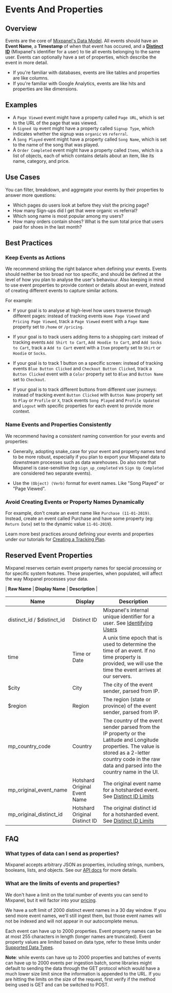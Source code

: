 # Events And Properties

## Overview

Events are the core of [Mixpanel's Data Model](/docs/tutorials/plan/tracking-strategy#the-mixpanel-data-model). All events should have an <b>Event Name</b>, a <b>Timestamp</b> of when that event has occured, and a <b>[Distinct ID](/docs/tracking-methods/id-management/identifying-users#what-is-distinct-id)</b> (Mixpanel's identifier for a user) to tie all events belonging to the same user. Events can optionally have a set of properties, which describe the event in more detail.

* If you're familiar with databases, events are like tables and properties are like columns.
* If you're familiar with Google Analytics, events are like hits and properties are like dimensions.

## Examples

* A `Page Viewed` event might have a property called `Page URL`, which is set to the URL of the page that was viewed.
* A `Signed Up` event might have a property called `Signup Type`, which indicates whether the signup was `organic` vs `referral`.
* A `Song Played` event might have a property called `Song Name`, which is set to the name of the song that was played.
* A `Order Completed` event might have a property called `Items`, which is a list of objects, each of which contains details about an item, like its name, category, and price.

## Use Cases

You can filter, breakdown, and aggregate your events by their properties to answer more questions:

* Which pages do users look at before they visit the pricing page?
* How many Sign-ups did I get that were organic vs referral?
* Which song name is most popular among my users?
* How many orders contain shoes? What is the sum total price that users paid for shoes in the last month?

## Best Practices

### Keep Events as Actions

We recommend striking the right balance when defining your events. Events should neither be too broad nor too specific, and should be defined at the level of how you plan to analyse the user's behaviour. Also keeping in mind to use event properties to provide context or details about an event, instead of creating different events to capture similar actions. 

For example:

* If your goal is to analyse at high-level how users traverse through different pages: instead of tracking events `Home Page Viewed` and `Pricing Page Viewed`, track a `Page Viewed` event with a `Page Name` property set to `/home` or `/pricing`.

* If your goal is to track users adding items to a shopping cart: instead of tracking events `Add Shirt to Cart`, `Add Hoodie to Cart`, and `Add Socks to Cart`, track a `Add to Cart` event with a `Item` property set to `Shirt` or `Hoodie` or `Socks`.

* If your goal is to track 1 button on a specific screen: instead of tracking events `Blue Button Clicked` and `Checkout Button Clicked`, track a `Button Clicked` event with a `Color` property set to `Blue` and `Button Name` set to `Checkout`.
  
* If your goal is to track different buttons from different user journeys: instead of tracking event `Button Clicked` with `Button Name` property set to `Play` or `Profile` or `X`, track events `Song Played` and `Profile Updated` and `Logout` with specific properties for each event to provide more context.

### Name Events and Properties Consistently

We recommend having a consistent naming convention for your events and properties:

* Generally, adopting snake_case for your event and property names tend to be more robust, especially if you plan to export your Mixpanel data to downstream processes such as data warehouses. Do also note that Mixpanel is case-sensitive (eg `sign_up_completed` vs `Sign Up Completed` are considered two separate events).

* Use the `(Object) (Verb)` format for event names. Like "Song Played" or "Page Viewed".

### Avoid Creating Events or Property Names Dynamically

For example, don't create an event name like `Purchase (11-01-2019)`. Instead, create an event called Purchase and have some property (eg: `Return Date`) set to the dynamic value `11-01-2019`).

Learn more best practices around defining your events and properties under our tutorials for [Creating a Tracking Plan](/docs/tutorials/plan/tracking-strategy#tracking-plan-methodology).

## Reserved Event Properties

Mixpanel reserves certain event property names for special processing or for specific system features. These properties, when populated, will affect the way Mixpanel processes your data.


| **Raw Name** | **Display Name** | **Description** |



| Name                       | Display      | Description                                                                                                                                               |
|----------------------------|--------------|-----------------------------------------------------------------------------------------------------------------------------------------------------------|
| distinct_id / $distinct_id | Distinct ID  | Mixpanel's internal unique identifier for a user.  See [Identifying Users](/docs/tracking-methods/identifying-users)             |
| time                       | Time or Date | A unix time epoch that is used to determine the time of an event. If no time property is provided, we will use the time the event arrives at our servers. |
| $city                      | City         | The city of the event sender, parsed from IP.                                                                                                             |
| $region                    | Region       | The region (state or province) of the event sender, parsed from IP.                                                                                       |
| mp_country_code            | Country      | The country of the event sender parsed from the IP property or the Latitude and Longitude properties. The value is stored as a 2-letter country code in the raw data and parsed into the country name in the UI.                                                                                                          |
| mp_original_event_name     | Hotshard Original Event Name  | The original event name for a hotsharded event. See [Distinct ID Limits](/docs/debugging/distinct-id-limits) |
| mp_original_distinct_id    | Hotshard Original Distinct ID | The original distinct id for a hotsharded event. See [Distinct ID Limits](/docs/debugging/distinct-id-limits)|

## FAQ

### What types of data can I send as properties?
Mixpanel accepts arbitrary JSON as properties, including strings, numbers, booleans, lists, and objects. See our [API docs](https://developer.mixpanel.com/reference/import-events) for more details.

### What are the limits of events and properties?
We don't have a limit on the total number of events you can send to Mixpanel, but it will factor into your [pricing](https://mixpanel.com/pricing).

We have a soft limit of 2000 distinct event names in a 30 day window. If you send more event names, we'll still ingest them, but those event names will not be indexed and will not appear in our autocomplete menus.

Each event can have up to 2000 properties. Event property names can be at most 255 characters in length (longer names are truncated). Event property values are limited based on data type, refer to these limits under [Supported Data Types](/docs/data-structure/property-reference#supported-data-types).

**Note**: while events can have up to 2000 properties and batches of events can have up to 2000 events per ingestion batch, some libraries might default to sending the data through the GET protocol which would have a much lower size limit since the information is appended to the URL. If you are hitting the limits on the size of the request, first verify if the method being used is GET and can be switched to POST.
